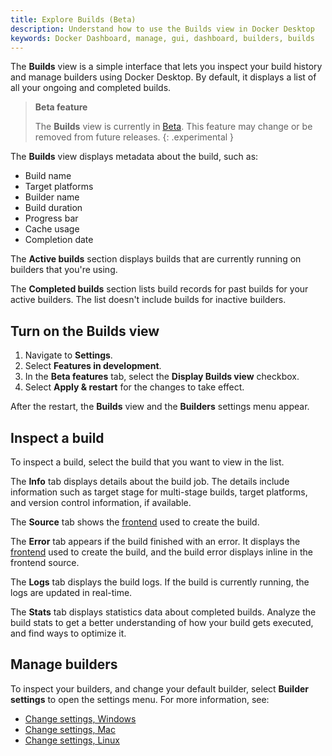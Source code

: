 ```yaml
---
title: Explore Builds (Beta)
description: Understand how to use the Builds view in Docker Desktop
keywords: Docker Dashboard, manage, gui, dashboard, builders, builds
---
```


The **Builds** view is a simple interface that lets you inspect your build
history and manage builders using Docker Desktop. By default, it
displays a list of all your ongoing and completed builds. 

> **Beta feature**
>
> The **Builds** view is currently in [Beta](../../release-lifecycle.md/#beta).
> This feature may change or be removed from future releases.
{: .experimental }


The **Builds** view displays metadata about the build, such as:

- Build name
- Target platforms
- Builder name
- Build duration
- Progress bar
- Cache usage
- Completion date

The **Active builds** section displays builds that are currently running on
builders that you're using.

The **Completed builds** section lists build records for past builds for your
active builders. The list doesn't include builds for inactive builders.

## Turn on the Builds view

1. Navigate to **Settings**.
2. Select **Features in development**.
3. In the **Beta features** tab, select the **Display Builds view** checkbox.
4. Select **Apply & restart** for the changes to take effect.

After the restart, the **Builds** view and the **Builders** settings menu
appear.

## Inspect a build

To inspect a build, select the build that you want to view in the list.

The **Info** tab displays details about the build job. The details include
information such as target stage for multi-stage builds, target platforms, and
version control information, if available.

The **Source** tab shows the [frontend](../../build/dockerfile/frontend.md)
used to create the build.

The **Error** tab appears if the build finished with an error. It displays the
[frontend](../../build/dockerfile/frontend.md) used to create the build, and
the build error displays inline in the frontend source.

The **Logs** tab displays the build logs. If the build is currently running,
the logs are updated in real-time.

The **Stats** tab displays statistics data about completed builds. Analyze the
build stats to get a better understanding of how your build gets executed, and
find ways to optimize it.

## Manage builders

To inspect your builders, and change your default builder, select
**Builder settings** to open the settings menu. For more information, see:

- [Change settings, Windows](../settings/windows.md#builders)
- [Change settings, Mac](../settings/mac.md#builders)
- [Change settings, Linux](../settings/linux.md#builders)

